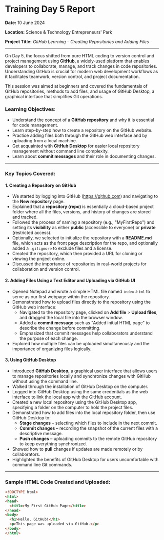 # Training Day 5 Report  
**Date:** 10 June 2024  

**Location:** Science & Technology Entrepreneurs' Park  

**Project Title:** *GitHub Learning – Creating Repositories and Adding Files*

---

On Day 5, the focus shifted from pure HTML coding to version control and project management using **GitHub**, a widely-used platform that enables developers to collaborate, manage, and track changes in code repositories. Understanding GitHub is crucial for modern web development workflows as it facilitates teamwork, version control, and project documentation.

This session was aimed at beginners and covered the fundamentals of GitHub repositories, methods to add files, and usage of GitHub Desktop, a graphical interface that simplifies Git operations.

### Learning Objectives:  
- Understand the concept of a **GitHub repository** and why it is essential for code management.  
- Learn step-by-step how to create a repository on the GitHub website.  
- Practice adding files both through the GitHub web interface and by uploading from a local machine.  
- Get acquainted with **GitHub Desktop** for easier local repository management without command line complexity.  
- Learn about **commit messages** and their role in documenting changes.

---

### Key Topics Covered:

#### 1. Creating a Repository on GitHub  
- We started by logging into GitHub (https://github.com) and navigating to the **New repository** page.  
- Explained that a **repository (repo)** is essentially a cloud-based project folder where all the files, versions, and history of changes are stored and tracked.  
- Followed the process of naming a repository (e.g., "MyFirstRepo") and setting its **visibility** as either **public** (accessible to everyone) or **private** (restricted access).  
- Optionally, we selected to initialize the repository with a **README.md** file, which acts as the front page description for the repo, and optionally added a `.gitignore` to exclude files and a license.  
- Created the repository, which then provided a URL for cloning or viewing the project online.  
- Discussed the importance of repositories in real-world projects for collaboration and version control.

#### 2. Adding Files Using a Text Editor and Uploading via GitHub UI  
- Opened Notepad and wrote a simple HTML file named `index.html` to serve as our first webpage within the repository.  
- Demonstrated how to upload files directly to the repository using the GitHub web interface:  
  - Navigated to the repository page, clicked on **Add file** > **Upload files**, and dragged the local file into the browser window.  
  - Added a **commit message** such as "Added initial HTML page" to describe the change before committing.  
  - Emphasized that commit messages help collaborators understand the purpose of each change.  
- Explored how multiple files can be uploaded simultaneously and the importance of organizing files logically.

#### 3. Using GitHub Desktop  
- Introduced **GitHub Desktop**, a graphical user interface that allows users to manage repositories locally and synchronize changes with GitHub without using the command line.  
- Walked through the installation of GitHub Desktop on the computer.  
- Logged into GitHub Desktop using the same credentials as the web interface to link the local app with the GitHub account.  
- Created a new local repository using the GitHub Desktop app, specifying a folder on the computer to hold the project files.  
- Demonstrated how to add files into the local repository folder, then use GitHub Desktop to:  
  - **Stage changes** – selecting which files to include in the next commit.  
  - **Commit changes** – recording the snapshot of the current files with a descriptive message.  
  - **Push changes** – uploading commits to the remote GitHub repository to keep everything synchronized.  
- Showed how to **pull** changes if updates are made remotely or by collaborators.  
- Highlighted the benefits of GitHub Desktop for users uncomfortable with command line Git commands.

---

### Sample HTML Code Created and Uploaded:

```html
<!DOCTYPE html>
<html>
<head>
  <title>My First GitHub Page</title>
</head>
<body>
  <h1>Hello, GitHub!</h1>
  <p>This page was uploaded via GitHub.</p>
</body>
</html>
